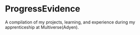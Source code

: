 # ProgressEvidence
A compilation of my projects, learning, and experience during my apprenticeship at Multiverse(Adyen).
